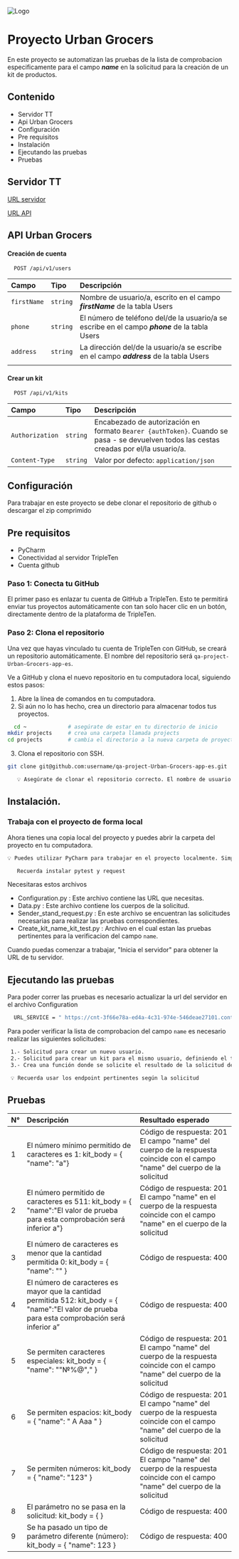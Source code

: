 
![Logo](https://encrypted-tbn0.gstatic.com/images?q=tbn:ANd9GcTtQhOxCbDgjJ74d_KCtNBNcje0EluubZntQQ&s)


# Proyecto Urban Grocers 

En este proyecto se automatizan las pruebas de la lista de comprobacion especificamente para el campo ***name*** en la solicitud para la creación de un kit de productos.


## Contenido

* Servidor TT
* Api Urban Grocers
* Configuración 
* Pre requisitos
* Instalación
* Ejecutando las pruebas 
* Pruebas 

## Servidor TT

[URL servidor](https://cnt-4e23be61-e6ef-425d-afbd-6aff80fedbf9.containerhub.tripleten-services.com)

[URL API](https://cnt-4e23be61-e6ef-425d-afbd-6aff80fedbf9.containerhub.tripleten-services.com/docs/)



## API Urban Grocers

#### Creación de cuenta

```http
  POST /api/v1/users
```

| Campo | Tipo    | Descripción                |
| :-------- | :------- | :------------------------- |
|`firstName`| `string` | Nombre de usuario/a, escrito en el campo ***firstName*** de la tabla Users |
| `phone` | `string` | El número de teléfono del/de la usuario/a se escribe en el campo ***phone*** de la tabla Users |
| `address` | `string` | 	La dirección del/de la usuario/a se escribe en el campo ***address*** de la tabla Users |
|  |  |  |

#### Crear un kit

```http
  POST /api/v1/kits
```

| Campo | Tipo     | Descripción                       |
| :-------- | :------- | :-------------------------------- |
| `Authorization`      | `string` | Encabezado de autorización en formato `Bearer {authToken}`. Cuando se pasa - se devuelven todos las cestas creadas por el/la usuario/a. |
| `Content-Type` | `string` | Valor por defecto: `application/json` |




## Configuración

Para trabajar en este proyecto se debe clonar el repositorio de github o descargar el zip comprimido

## Pre requisitos

* PyCharm
* Conectividad al servidor TripleTen
* Cuenta github

### Paso 1: Conecta tu GitHub

El primer paso es enlazar tu cuenta de GitHub a TripleTen.
Esto te permitirá enviar tus proyectos automáticamente con tan solo hacer clic en un botón, directamente dentro de la plataforma de TripleTen.

### Paso 2: Clona el repositorio

Una vez que hayas vinculado tu cuenta de TripleTen con GitHub, se creará un repositorio automáticamente. El nombre del repositorio será `qa-project-Urban-Grocers-app-es`.

Ve a GitHub y clona el nuevo repositorio en tu computadora local, siguiendo estos pasos:

  1. Abre la línea de comandos en tu computadora.
  2. Si aún no lo has hecho, crea un directorio para almacenar todos tus proyectos.
```bash
  cd ~             # asegúrate de estar en tu directorio de inicio
mkdir projects     # crea una carpeta llamada projects
cd projects        # cambia el directorio a la nueva carpeta de proyectos
```

3. Clona el repositorio con SSH.
```bash
git clone git@github.com:username/qa-project-Urban-Grocers-app-es.git
```

```bash
   💡 Asegúrate de clonar el repositorio correcto. El nombre de usuario debe ser tu propio nombre de usuario, no tripleten-com.
``` 
## Instalación.
 ### Trabaja con el proyecto de forma local

Ahora tienes una copia local del proyecto y puedes abrir la carpeta del proyecto en tu computadora.

```bash
💡 Puedes utilizar PyCharm para trabajar en el proyecto localmente. Simplemente abre PyCharm y selecciona Archivo → Abrir y luego selecciona la carpeta qa-project-Urban-Grocers-app-es que clonaste en tu computadora.
```
```bash
   Recuerda instalar pytest y request
```
Necesitaras estos archivos 
* Configuration.py : Este archivo contiene las URL que necesitas. 
* Data.py : Este archivo contiene los cuerpos de la solicitud. 
* Sender_stand_request.py : En este archivo se encuentran las solicitudes necesarias para realizar las pruebas correspondientes.
* Create_kit_name_kit_test.py : Archivo en el cual estan las pruebas pertinentes para la verificacion del campo `name`.

Cuando puedas comenzar a trabajar, "Inicia el servidor" para obtener la URL de tu servidor.



## Ejecutando las pruebas

Para poder correr las pruebas es necesario actualizar la url del servidor en el archivo Configuration 

```bash
  URL_SERVICE = " https://cnt-3f66e78a-ed4a-4c31-974e-546deae27101.containerhub.tripleten-services.com"
```

Para poder verificar la lista de comprobacion del campo `name` es necesario realizar las siguientes solicitudes:

```bash
 1.- Solicitud para crear un nuevo usuario.
 2.- Solicitud para crear un kit para el mismo usuario, definiendo el token recibido de la solicitud previa.  
 3.- Crea una función donde se solicite el resultado de la solicitud de la creación de kit y comprueba que el codigo de estado y el campo `name` cumplan los requerimientos de la lista de comprobación.

 💡 Recuerda usar los endpoint pertinentes según la solicitud 
```

## Pruebas 

| N° | Descripción    | Resultado esperado|
| :-------- | :------- | :------------------------- |
| 1 | 	El número mínimo permitido de caracteres es 1: kit_body = { "name": "a"} | Código de respuesta: 201 El campo "name" del cuerpo de la respuesta coincide con el campo "name" del cuerpo de la solicitud |
| 2 | 	El número permitido de caracteres es 511: kit_body = { "name":"El valor de prueba para esta comprobación será inferior a"} | Código de respuesta: 201 El campo "name" en el cuerpo de la respuesta coincide con el campo "name" en el cuerpo de la solicitud |
| 3 | El número de caracteres es menor que la cantidad permitida 0: kit_body = { "name": "" } | Código de respuesta: 400 |
| 4 | 	El número de caracteres es mayor que la cantidad permitida 512: kit_body = { "name":"El valor de prueba para esta comprobación será inferior a”  | Código de respuesta: 400 |
| 5 | 	Se permiten caracteres especiales: kit_body = { "name": ""№%@"," } | Código de respuesta: 201 El campo "name" del cuerpo de la respuesta coincide con el campo "name" del cuerpo de la solicitud |
| 6 | 	Se permiten espacios: kit_body = { "name": " A Aaa " } | Código de respuesta: 201 El campo "name" del cuerpo de la respuesta coincide con el campo "name" del cuerpo de la solicitud |
| 7 | 	Se permiten números: kit_body = { "name": "123" } |  	Código de respuesta: 201 El campo "name" del cuerpo de la respuesta coincide con el campo "name" del cuerpo de la solicitud |
| 8 | 	El parámetro no se pasa en la solicitud: kit_body = { } | 	Código de respuesta: 400 |
| 9 | 	Se ha pasado un tipo de parámetro diferente (número): kit_body = { "name": 123 } | 	Código de respuesta: 400 |



